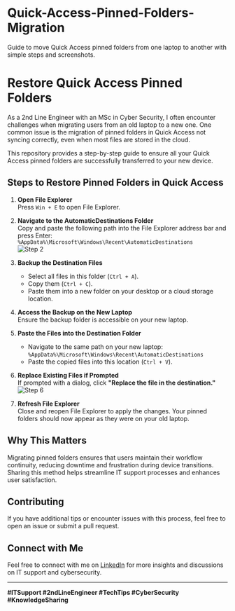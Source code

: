# Quick-Access-Pinned-Folders-Migration
Guide to move Quick Access pinned folders from one laptop to another with simple steps and screenshots.


# Restore Quick Access Pinned Folders

As a 2nd Line Engineer with an MSc in Cyber Security, I often encounter challenges when migrating users from an old laptop to a new one. One common issue is the migration of pinned folders in Quick Access not syncing correctly, even when most files are stored in the cloud.

This repository provides a step-by-step guide to ensure all your Quick Access pinned folders are successfully transferred to your new device.

## **Steps to Restore Pinned Folders in Quick Access**

1. **Open File Explorer**  
   Press `Win + E` to open File Explorer.

2. **Navigate to the AutomaticDestinations Folder**  
   Copy and paste the following path into the File Explorer address bar and press Enter:  
   `%AppData%\Microsoft\Windows\Recent\AutomaticDestinations`  
   ![Step 2](screenshots/step2.png)

3. **Backup the Destination Files**  
   - Select all files in this folder (`Ctrl + A`).
   - Copy them (`Ctrl + C`).
   - Paste them into a new folder on your desktop or a cloud storage location.

4. **Access the Backup on the New Laptop**  
   Ensure the backup folder is accessible on your new laptop.

5. **Paste the Files into the Destination Folder**  
   - Navigate to the same path on your new laptop:  
     `%AppData%\Microsoft\Windows\Recent\AutomaticDestinations`
   - Paste the copied files into this location (`Ctrl + V`).

6. **Replace Existing Files if Prompted**  
   If prompted with a dialog, click **"Replace the file in the destination."**  
   ![Step 6](screenshots/step6.png)

7. **Refresh File Explorer**  
   Close and reopen File Explorer to apply the changes. Your pinned folders should now appear as they were on your old laptop.

## **Why This Matters**

Migrating pinned folders ensures that users maintain their workflow continuity, reducing downtime and frustration during device transitions. Sharing this method helps streamline IT support processes and enhances user satisfaction.

## **Contributing**

If you have additional tips or encounter issues with this process, feel free to open an issue or submit a pull request.

## **Connect with Me**

Feel free to connect with me on [LinkedIn](https://www.linkedin.com/in/your-linkedin-profile) for more insights and discussions on IT support and cybersecurity.

---

**#ITSupport #2ndLineEngineer #TechTips #CyberSecurity #KnowledgeSharing**
